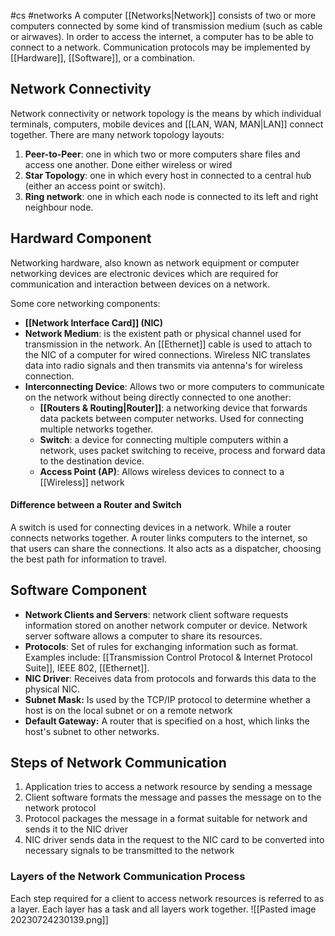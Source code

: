 #cs #networks
A computer [[Networks|Network]] consists of two or more computers connected by some kind of transmission medium (such as cable or airwaves). In order to access the internet, a computer has to be able to connect to a network. Communication protocols may be implemented by [[Hardware]], [[Software]], or a combination.

## Network Connectivity
Network connectivity or network topology is the means by which individual terminals, computers, mobile devices and [[LAN, WAN, MAN|LAN]] connect together. There are many network topology layouts:
1. **Peer-to-Peer**: one in which two or more computers share files and access one another. Done either wireless or wired 
2. **Star Topology**: one in which every host in connected to a central hub (either an access point or switch).
3. **Ring network**: one in which each node is connected to its left and right neighbour node.

## Hardward Component
Networking hardware, also known as network equipment or computer networking devices are electronic devices which are required for communication and interaction between devices on a network.

Some core networking components:
- **[[Network Interface Card]] (NIC)**
- **Network Medium**: is the existent path or physical channel used for transmission in the network. An [[Ethernet]] cable is used to attach to the NIC of a computer for wired connections. Wireless NIC translates data into radio signals and then transmits via antenna's for wireless connection.
- **Interconnecting Device**: Allows two or more computers to communicate on the network without being directly connected to one another:
	- **[[Routers & Routing|Router]]**: a networking device that forwards data packets between computer networks. Used for connecting multiple networks together.
	- **Switch**: a device for connecting multiple computers within a network, uses packet switching to receive, process and forward data to the destination device. 
	- **Access Point (AP)**: Allows wireless devices to connect to a [[Wireless]] network

#### Difference between a Router and Switch
A switch is used for connecting devices in a network. While a router connects networks together. A router links computers to the internet, so that users can share the connections. It also acts as a dispatcher, choosing the best path for information to travel.

## Software Component 
- **Network Clients and Servers**: network client software requests information stored on another network computer or device. Network server software allows a computer to share its resources.
- **Protocols**: Set of rules for exchanging information such as format. Examples include: [[Transmission Control Protocol & Internet Protocol Suite]], IEEE 802, [[Ethernet]].
- **NIC Driver**: Receives data from protocols and forwards this data to the physical NIC.
- **Subnet Mask:** Is used by the TCP/IP protocol to determine whether a host is on the local subnet or on a remote network
- **Default Gateway:** A router that is specified on a host, which links the host's subnet to other networks.

## Steps of Network Communication
1. Application tries to access a network resource by sending a message
2. Client software formats the message and passes the message on to the network protocol
3. Protocol packages the message in a format suitable for network and sends it to the NIC driver
4. NIC driver sends data in the request to the NIC card to be converted into necessary signals to be transmitted to the network 

### Layers of the Network Communication Process
Each step required for a client to access network resources is referred to as a layer. Each layer has a task and all layers work together.
![[Pasted image 20230724230139.png]]
 

